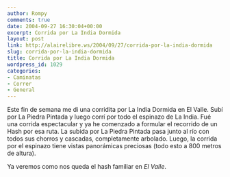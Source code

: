 ```yaml
---
author: Rompy
comments: true
date: 2004-09-27 16:30:04+00:00
excerpt: Corrida por La India Dormida
layout: post
link: http://alairelibre.ws/2004/09/27/corrida-por-la-india-dormida
slug: corrida-por-la-india-dormida
title: Corrida por La India Dormida
wordpress_id: 1029
categories:
- Caminatas
- Correr
- General
---
```


Este fin de semana me di una corridita por La India Dormida en El Valle. Subí por La Piedra Pintada y luego corrí por todo el espinazo de La India. Fué una corrida espectacular y ya he comenzado a formular el recorrido de un Hash por esa ruta. La subida por La Piedra Pintada pasa junto al río con todos sus chorros y cascadas, completamente arbolado. Luego, la corrida por el espinazo tiene vistas panorámicas preciosas (todo esto a 800 metros de altura).

Ya veremos como nos queda el hash familiar en _El Valle_.
